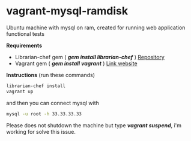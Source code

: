 vagrant-mysql-ramdisk
=====================

Ubuntu machine with mysql on ram, created for running web application functional tests

**Requirements**
-  Librarian-chef gem ( ***gem install librarian-chef*** ) [Repository](https://github.com/applicationsonline/librarian-chef)
-  Vagrant gem ( ***gem install vagrant*** ) [Link website](http://www.vagrantup.com)


**Instructions** (run these commands)
``` bash
librarian-chef install
vagrant up
```
and then you can connect mysql with 

``` bash
mysql -u root -h 33.33.33.33
```

Please does not shutdown the machine but type ***vagrant suspend***, i'm working for solve this issue.
